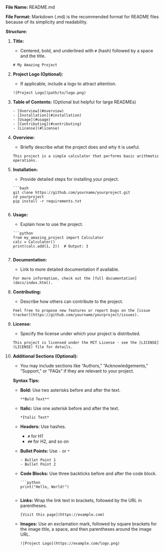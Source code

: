 **File Name:** README.md

**File Format:** Markdown (.md) is the recommended format for README files because of its simplicity and readability.

**Structure:**

1. **Title:**
   - Centered, bold, and underlined with `#` (hash) followed by a space and the title.
   ```
   # My Amazing Project
   ```

2. **Project Logo (Optional):**
   - If applicable, include a logo to attract attention.
   ```
   ![Project Logo](path/to/logo.png)
   ```

3. **Table of Contents:** (Optional but helpful for large READMEs)
   ```
   - [Overview](#overview)
   - [Installation](#installation)
   - [Usage](#usage)
   - [Contributing](#contributing)
   - [License](#license)
   ```

4. **Overview:**
   - Briefly describe what the project does and why it is useful.
   ```
   This project is a simple calculator that performs basic arithmetic operations.
   ```

5. **Installation:**
   - Provide detailed steps for installing your project.
   ```
   ```bash
   git clone https://github.com/yourname/yourproject.git
   cd yourproject
   pip install -r requirements.txt
   ```
   ```

6. **Usage:**
   - Explain how to use the project.
   ```
   ```python
   from my_amazing_project import Calculator
   calc = Calculator()
   print(calc.add(1, 2))  # Output: 3
   ```
   ```

7. **Documentation:**
   - Link to more detailed documentation if available.
   ```
   For more information, check out the [full documentation](docs/index.html).
   ```

8. **Contributing:**
   - Describe how others can contribute to the project.
   ```
   Feel free to propose new features or report bugs on the [issue tracker](https://github.com/yourname/yourproject/issues).
   ```

9. **License:**
   - Specify the license under which your project is distributed.
   ```
   This project is licensed under the MIT License - see the [LICENSE](LICENSE) file for details.
   ```

10. **Additional Sections (Optional):**
    - You may include sections like “Authors,” “Acknowledgements,” “Support,” or “FAQs” if they are relevant to your project.

    **Syntax Tips:**
    - **Bold:** Use two asterisks before and after the text.
      ```
      **Bold Text**
      ```

    - **Italic:** Use one asterisk before and after the text.
      ```
      *Italic Text*
      ```

    - **Headers:** Use hashes.
      - `#` for H1
      - `##` for H2, and so on

    - **Bullet Points:** Use `-` or `*`
      ```
      - Bullet Point 1
      - Bullet Point 2
      ```

    - **Code Blocks:** Use three backticks before and after the code block.
      ```
      ```python
      print("Hello, World!")
      ```
      ```

    - **Links:** Wrap the link text in brackets, followed by the URL in parentheses.
      ```
      [Visit this page](https://example.com)
      ```

    - **Images:** Use an exclamation mark, followed by square brackets for the image title, a space, and then parentheses around the image URL.
      ```
      ![Project Logo](https://example.com/logo.png)
      ```
